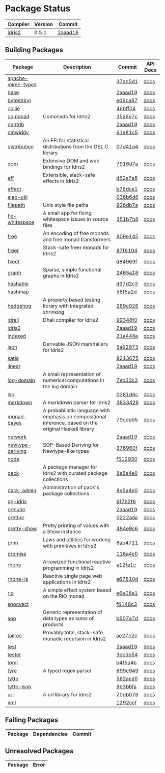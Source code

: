 # Package Status

| Compiler | Version | Commit |
| --- | --- | --- |
| [Idris2](https://github.com/idris-lang/Idris2) | 0.5.1 | [2aaad19](https://github.com/idris-lang/Idris2/commit/2aaad190fb62ca953acf13b0e333e2d2002a2d76) |

## Building Packages

| Package | Description | Commit | API Docs |
| --- | --- | --- | --- |
| [apache-mime-types](https://github.com/kbertalan/idris2-apache-mime-types) |  | [37ab5d1](https://github.com/kbertalan/idris2-apache-mime-types/commit/37ab5d1499ceb29fdbab64739da7a78559aaab5a) | [docs](https://stefan-hoeck.github.io/idris2-pack-docs/docs/apache-mime-types/index.html) |
| [base](https://github.com/idris-lang/Idris2) |  | [2aaad19](https://github.com/idris-lang/Idris2/commit/2aaad190fb62ca953acf13b0e333e2d2002a2d76) | [docs](https://stefan-hoeck.github.io/idris2-pack-docs/docs/base/index.html) |
| [bytestring](https://github.com/stefan-hoeck/idris2-bytestring) |  | [e06ca87](https://github.com/stefan-hoeck/idris2-bytestring/commit/e06ca875ce5eba11bc3faa62f18ba652c0ea73a1) | [docs](https://stefan-hoeck.github.io/idris2-pack-docs/docs/bytestring/index.html) |
| [collie](https://github.com/ohad/collie) |  | [46bff04](https://github.com/ohad/collie/commit/46bff04a8d9a1598fec9b19f515541df16dc64ef) | [docs](https://stefan-hoeck.github.io/idris2-pack-docs/docs/collie/index.html) |
| [comonad](https://github.com/stefan-hoeck/idris2-comonad) | Comonads for Idris2 | [35a6e7c](https://github.com/stefan-hoeck/idris2-comonad/commit/35a6e7c2243e73e9c63340e532adaf3197cea3d3) | [docs](https://stefan-hoeck.github.io/idris2-pack-docs/docs/comonad/index.html) |
| [contrib](https://github.com/idris-lang/Idris2) |  | [2aaad19](https://github.com/idris-lang/Idris2/commit/2aaad190fb62ca953acf13b0e333e2d2002a2d76) | [docs](https://stefan-hoeck.github.io/idris2-pack-docs/docs/contrib/index.html) |
| [dinwiddy](https://github.com/bobbbay/dinwiddy) |  | [61a81c5](https://github.com/bobbbay/dinwiddy/commit/61a81c55e48e4b7b551fb7493d623cb7659a37ce) | [docs](https://stefan-hoeck.github.io/idris2-pack-docs/docs/dinwiddy/index.html) |
| [distribution](https://github.com/idris-bayes/distribution) | An FFI for statistical distributions from the GSL C library. | [07d41e4](https://github.com/idris-bayes/distribution/commit/07d41e454f246b63ced33f020ff7329722b74ba4) | [docs](https://stefan-hoeck.github.io/idris2-pack-docs/docs/distribution/index.html) |
| [dom](https://github.com/stefan-hoeck/idris2-dom) | Extensive DOM and web bindings for Idris2 | [7916d7a](https://github.com/stefan-hoeck/idris2-dom/commit/7916d7a744fa3ec39c4d547de659e0740c98407c) | [docs](https://stefan-hoeck.github.io/idris2-pack-docs/docs/dom/index.html) |
| [eff](https://github.com/stefan-hoeck/idris2-eff) | Extensible, stack-safe effects in Idris2 | [d62a7a8](https://github.com/stefan-hoeck/idris2-eff/commit/d62a7a8a0263beb0cfdd98681fc1d11003e07ed3) | [docs](https://stefan-hoeck.github.io/idris2-pack-docs/docs/eff/index.html) |
| [effect](https://github.com/Russoul/Idris2-Effect) |  | [b76dce1](https://github.com/Russoul/Idris2-Effect/commit/b76dce14b79a5f743243a294c3474c6f113f8e3a) | [docs](https://stefan-hoeck.github.io/idris2-pack-docs/docs/effect/index.html) |
| [elab-util](https://github.com/stefan-hoeck/idris2-elab-util) |  | [036b6d6](https://github.com/stefan-hoeck/idris2-elab-util/commit/036b6d693dffe6efb508bfa2346705d51f9d0b61) | [docs](https://stefan-hoeck.github.io/idris2-pack-docs/docs/elab-util/index.html) |
| [filepath](https://github.com/stefan-hoeck/idris2-filepath) | Unix style file paths | [926db7a](https://github.com/stefan-hoeck/idris2-filepath/commit/926db7a69f50810fd95ca65c114258cc52922906) | [docs](https://stefan-hoeck.github.io/idris2-pack-docs/docs/filepath/index.html) |
| [fix-whitespace](https://github.com/stefan-hoeck/idris-fix-whitespace) | A small app for fixing whitespace issues in source files | [351b7b8](https://github.com/stefan-hoeck/idris-fix-whitespace/commit/351b7b8925332cc5fcb81dd7a716467bfebb34a3) | [docs](https://stefan-hoeck.github.io/idris2-pack-docs/docs/fix-whitespace/index.html) |
| [free](https://github.com/idris-bayes/free) | An encoding of free monads and free monad transformers | [809e145](https://github.com/idris-bayes/free/commit/809e1450094eab85a64f926967f8b056402291d6) | [docs](https://stefan-hoeck.github.io/idris2-pack-docs/docs/free/index.html) |
| [freer](https://github.com/stefan-hoeck/idris2-freer) | Stack-safe freer monads for Idris2 | [87f6104](https://github.com/stefan-hoeck/idris2-freer/commit/87f6104ed438f89e0176dbc7e9ea3f57128e683d) | [docs](https://stefan-hoeck.github.io/idris2-pack-docs/docs/freer/index.html) |
| [fvect](https://github.com/mattpolzin/idris-fvect) |  | [d84969f](https://github.com/mattpolzin/idris-fvect/commit/d84969fce38ff8a10b9d261458f4d495e6e0f1ca) | [docs](https://stefan-hoeck.github.io/idris2-pack-docs/docs/fvect/index.html) |
| [graph](https://github.com/stefan-hoeck/idris2-graph) | Sparse, simple functional graphs in Idris2 | [2465a18](https://github.com/stefan-hoeck/idris2-graph/commit/2465a186f7842c52bcda49f4e2a72d4805846c17) | [docs](https://stefan-hoeck.github.io/idris2-pack-docs/docs/graph/index.html) |
| [hashable](https://github.com/Z-snails/Idris2-hashable) |  | [d97d2c3](https://github.com/Z-snails/Idris2-hashable/commit/d97d2c39d9199941e2de1991224f564fc4b956dd) | [docs](https://stefan-hoeck.github.io/idris2-pack-docs/docs/hashable/index.html) |
| [hashmap](https://github.com/Z-snails/idris2-hashmap) |  | [58f5a2d](https://github.com/Z-snails/idris2-hashmap/commit/58f5a2d2c0a7bb082666d6ce668ee242185a52bf) | [docs](https://stefan-hoeck.github.io/idris2-pack-docs/docs/hashmap/index.html) |
| [hedgehog](https://github.com/stefan-hoeck/idris2-hedgehog) | A property based testing library with integrated shrinking | [289c026](https://github.com/stefan-hoeck/idris2-hedgehog/commit/289c02636ea7a4510320077c81ec72743803a821) | [docs](https://stefan-hoeck.github.io/idris2-pack-docs/docs/hedgehog/index.html) |
| [idrall](https://github.com/alexhumphreys/idrall) | Dhall compiler for Idris2 | [99348f0](https://github.com/alexhumphreys/idrall/commit/99348f0e51d6a9939e00c6d9c56216039dd1b2ba) | [docs](https://stefan-hoeck.github.io/idris2-pack-docs/docs/idrall/index.html) |
| [idris2](https://github.com/idris-lang/Idris2) |  | [2aaad19](https://github.com/idris-lang/Idris2/commit/2aaad190fb62ca953acf13b0e333e2d2002a2d76) | [docs](https://stefan-hoeck.github.io/idris2-pack-docs/docs/idris2/index.html) |
| [indexed](https://github.com/mattpolzin/idris-indexed) |  | [21e448e](https://github.com/mattpolzin/idris-indexed/commit/21e448e4da193425336ae150bc55e015c6445415) | [docs](https://stefan-hoeck.github.io/idris2-pack-docs/docs/indexed/index.html) |
| [json](https://github.com/stefan-hoeck/idris2-json) | Derivable JSON marshallers for Idris2 | [5a92973](https://github.com/stefan-hoeck/idris2-json/commit/5a92973cbeafc046c42e80abf45ee0e69ba3c480) | [docs](https://stefan-hoeck.github.io/idris2-pack-docs/docs/json/index.html) |
| [katla](https://github.com/idris-community/katla) |  | [9213675](https://github.com/idris-community/katla/commit/9213675856413c587094e588c2758390f0020faf) | [docs](https://stefan-hoeck.github.io/idris2-pack-docs/docs/katla/index.html) |
| [linear](https://github.com/idris-lang/Idris2) |  | [2aaad19](https://github.com/idris-lang/Idris2/commit/2aaad190fb62ca953acf13b0e333e2d2002a2d76) | [docs](https://stefan-hoeck.github.io/idris2-pack-docs/docs/linear/index.html) |
| [log-domain](https://github.com/idris-bayes/log-domain) | A small representation of numerical computations in the log domain. | [7eb33c3](https://github.com/idris-bayes/log-domain/commit/7eb33c36fb411b3e9dc43e0c5ad5d8f2f3dae80e) | [docs](https://stefan-hoeck.github.io/idris2-pack-docs/docs/log-domain/index.html) |
| [lsp](https://github.com/idris-community/idris2-lsp) |  | [0381d6c](https://github.com/idris-community/idris2-lsp/commit/0381d6c3dc865937352d5918049234c6e0c1acd6) | [docs](https://stefan-hoeck.github.io/idris2-pack-docs/docs/lsp/index.html) |
| [markdown](https://github.com/running-grass/idris2-markdown) | A markdown parser for idris2 | [3833426](https://github.com/running-grass/idris2-markdown/commit/38334267cbbe0ed067320d2e8bec36b08f475f5a) | [docs](https://stefan-hoeck.github.io/idris2-pack-docs/docs/markdown/index.html) |
| [monad-bayes](https://github.com/idris-bayes/monad-bayes) | A probabilistic language with emphasis on compositional inference, based on the original Haskell library | [79cdb05](https://github.com/idris-bayes/monad-bayes/commit/79cdb058e15d1138505cc97833aa6a54377faa59) | [docs](https://stefan-hoeck.github.io/idris2-pack-docs/docs/monad-bayes/index.html) |
| [network](https://github.com/idris-lang/Idris2) |  | [2aaad19](https://github.com/idris-lang/Idris2/commit/2aaad190fb62ca953acf13b0e333e2d2002a2d76) | [docs](https://stefan-hoeck.github.io/idris2-pack-docs/docs/network/index.html) |
| [newtype-deriving](https://github.com/MarcelineVQ/idris2-newtype-deriving) | SOP-Based Deriving for Newtype-like types | [376960f](https://github.com/MarcelineVQ/idris2-newtype-deriving/commit/376960fab2dc56740e96f496ad76d692b1f41fae) | [docs](https://stefan-hoeck.github.io/idris2-pack-docs/docs/newtype-deriving/index.html) |
| [node](https://github.com/kbertalan/idris2-node) |  | [f512930](https://github.com/kbertalan/idris2-node/commit/f51293024b9ffac7b7017cfeff584ada38daca8f) | [docs](https://stefan-hoeck.github.io/idris2-pack-docs/docs/node/index.html) |
| [pack](https://github.com/stefan-hoeck/idris2-pack) | A package manager for Idris2 with curated package collections | [8e5a4e0](https://github.com/stefan-hoeck/idris2-pack/commit/8e5a4e04f637182482113df2d1f602d903c8701b) | [docs](https://stefan-hoeck.github.io/idris2-pack-docs/docs/pack/index.html) |
| [pack-admin](https://github.com/stefan-hoeck/idris2-pack) | Administration of pack's package collections | [8e5a4e0](https://github.com/stefan-hoeck/idris2-pack/commit/8e5a4e04f637182482113df2d1f602d903c8701b) | [docs](https://stefan-hoeck.github.io/idris2-pack-docs/docs/pack-admin/index.html) |
| [pg-idris](https://github.com/mattpolzin/pg-idris) |  | [6f7b2f6](https://github.com/mattpolzin/pg-idris/commit/6f7b2f6c96f963e5073c39613ccd394bc2f3ace5) | [docs](https://stefan-hoeck.github.io/idris2-pack-docs/docs/pg-idris/index.html) |
| [prelude](https://github.com/idris-lang/Idris2) |  | [2aaad19](https://github.com/idris-lang/Idris2/commit/2aaad190fb62ca953acf13b0e333e2d2002a2d76) | [docs](https://stefan-hoeck.github.io/idris2-pack-docs/docs/prelude/index.html) |
| [prettier](https://github.com/Z-snails/prettier) |  | [0222ada](https://github.com/Z-snails/prettier/commit/0222ada0be5f6abf5528c8513181f2f4ad117b4b) | [docs](https://stefan-hoeck.github.io/idris2-pack-docs/docs/prettier/index.html) |
| [pretty-show](https://github.com/stefan-hoeck/idris2-pretty-show) | Pretty printing of values with a Show instance | [484e9c6](https://github.com/stefan-hoeck/idris2-pretty-show/commit/484e9c6af86e832db6ef001f62eebd948125349c) | [docs](https://stefan-hoeck.github.io/idris2-pack-docs/docs/pretty-show/index.html) |
| [prim](https://github.com/stefan-hoeck/idris2-prim) | Laws and utilities for working with primitives in Idris2 | [6ab4711](https://github.com/stefan-hoeck/idris2-prim/commit/6ab4711568440c90957abce5ac8d1f3f40f97392) | [docs](https://stefan-hoeck.github.io/idris2-pack-docs/docs/prim/index.html) |
| [promise](https://github.com/kbertalan/idris2-promise) |  | [116a4c0](https://github.com/kbertalan/idris2-promise/commit/116a4c054d8b767d8b29d661b6222ede0571e800) | [docs](https://stefan-hoeck.github.io/idris2-pack-docs/docs/promise/index.html) |
| [rhone](https://github.com/stefan-hoeck/idris2-rhone) | Arrowized functional reactive programming in Idris2 | [a12fa1c](https://github.com/stefan-hoeck/idris2-rhone/commit/a12fa1c65bbfb072e0a4e76e40cd0097d3c4c2e1) | [docs](https://stefan-hoeck.github.io/idris2-pack-docs/docs/rhone/index.html) |
| [rhone-js](https://github.com/stefan-hoeck/idris2-rhone-js) | Reactive single page web applications in Idris2 | [a67810d](https://github.com/stefan-hoeck/idris2-rhone-js/commit/a67810d8a60dd3b752c881f60ffdace15e480b94) | [docs](https://stefan-hoeck.github.io/idris2-pack-docs/docs/rhone-js/index.html) |
| [rio](https://github.com/stefan-hoeck/idris2-rio) | A simple effect system based on the RIO monad | [e6e06e1](https://github.com/stefan-hoeck/idris2-rio/commit/e6e06e1033686301c0a2b1fb903186da0464ff20) | [docs](https://stefan-hoeck.github.io/idris2-pack-docs/docs/rio/index.html) |
| [snocvect](https://github.com/mattpolzin/idris-snocvect) |  | [f6148c3](https://github.com/mattpolzin/idris-snocvect/commit/f6148c3d06c7a9989062a2425f925fc844468215) | [docs](https://stefan-hoeck.github.io/idris2-pack-docs/docs/snocvect/index.html) |
| [sop](https://github.com/stefan-hoeck/idris2-sop) | Generic representation of data types as sums of products | [b607a7d](https://github.com/stefan-hoeck/idris2-sop/commit/b607a7dfe24f6f39a163266538913c367b74f0cf) | [docs](https://stefan-hoeck.github.io/idris2-pack-docs/docs/sop/index.html) |
| [tailrec](https://github.com/stefan-hoeck/idris2-tailrec) | Provably total, stack-safe monadic recursion in Idris2 | [ae27e2e](https://github.com/stefan-hoeck/idris2-tailrec/commit/ae27e2ed09ef3d880801899cfc26f470f5b71332) | [docs](https://stefan-hoeck.github.io/idris2-pack-docs/docs/tailrec/index.html) |
| [test](https://github.com/idris-lang/Idris2) |  | [2aaad19](https://github.com/idris-lang/Idris2/commit/2aaad190fb62ca953acf13b0e333e2d2002a2d76) | [docs](https://stefan-hoeck.github.io/idris2-pack-docs/docs/test/index.html) |
| [tester](https://github.com/cuddlefishie/tester-idr) |  | [3dcdb54](https://github.com/cuddlefishie/tester-idr/commit/3dcdb54ed578a14597a17cb93c926734a9da69ca) | [docs](https://stefan-hoeck.github.io/idris2-pack-docs/docs/tester/index.html) |
| [toml](https://github.com/cuddlefishie/toml-idr) |  | [b4f5a4b](https://github.com/cuddlefishie/toml-idr/commit/b4f5a4bd874fa32f20d02311a62a1910dc48123f) | [docs](https://stefan-hoeck.github.io/idris2-pack-docs/docs/toml/index.html) |
| [tyre](https://github.com/kasiaMarek/TyRE) | A typed regex parser | [699c949](https://github.com/kasiaMarek/TyRE/commit/699c949a5633d99061472c65c5cc4d2481ef8c0d) | [docs](https://stefan-hoeck.github.io/idris2-pack-docs/docs/tyre/index.html) |
| [tyttp](https://github.com/kbertalan/tyttp) |  | [562acd0](https://github.com/kbertalan/tyttp/commit/562acd081c84dc41f57b73521c9813c59d265ef7) | [docs](https://stefan-hoeck.github.io/idris2-pack-docs/docs/tyttp/index.html) |
| [tyttp-json](https://github.com/kbertalan/tyttp-json) |  | [9b3b6fa](https://github.com/kbertalan/tyttp-json/commit/9b3b6fa61bf36c62d14a0c5dcd1d2aae64de0a16) | [docs](https://stefan-hoeck.github.io/idris2-pack-docs/docs/tyttp-json/index.html) |
| [url](https://github.com/running-grass/idris2-url) | A url library for idris2 | [70db076](https://github.com/running-grass/idris2-url/commit/70db076f85f37e05337402c5237e8616a95975cc) | [docs](https://stefan-hoeck.github.io/idris2-pack-docs/docs/url/index.html) |
| [xml](https://github.com/madman-bob/idris2-xml) |  | [1292ccf](https://github.com/madman-bob/idris2-xml/commit/1292ccfcd58c551089ef699e4560343d5c473d64) | [docs](https://stefan-hoeck.github.io/idris2-pack-docs/docs/xml/index.html) |


## Failing Packages

| Package | Dependencies | Commit |
| --- | --- | --- |


## Unresolved Packages

| Package | Error |
| --- | --- |
